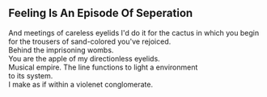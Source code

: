 Feeling Is An Episode Of Seperation
-----------------------------------
And meetings of careless eyelids I'd do it for the cactus in which you begin  
for the trousers of sand-colored you've rejoiced.  
Behind the imprisoning wombs.  
You are the apple of my directionless eyelids.  
Musical empire. The line functions to light a environment  
to its system.  
I make as if within a violenet conglomerate.  
